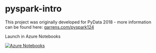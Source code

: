 # pyspark-intro 
This project was originally developed for PyData 2018 - more information can be found here: [garrens.com/pyspark124](https://www.garrens.com/pyspark124)

Launch in Azure Notebooks

[![Azure Notebooks](https://notebooks.azure.com/launch.png)](https://notebooks.azure.com/garren/libraries/pyspark-intro)
